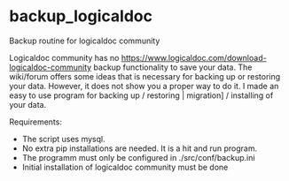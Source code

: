 # backup_logicaldoc
Backup routine for logicaldoc community

Logicaldoc community has no <https://www.logicaldoc.com/download-logicaldoc-community> backup functionality to save your data. 
The wiki/forum offers some ideas that is necessary for backing up or restoring your data. However, it does not show you a proper way to do it. 
I made an easy to use program for backing up / restoring | migration] / installing of your data.

Requirements:
-  The script uses mysql.
-  No extra pip installations are needed. It is a hit and run program.
-  The programm must only be configured in ./src/conf/backup.ini
-  Initial installation of logicaldoc community must be done